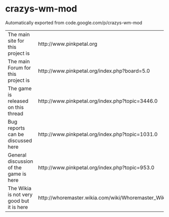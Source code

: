 # crazys-wm-mod
Automatically exported from code.google.com/p/crazys-wm-mod

<table>
<tr><td>The main site for this project is</td><td>http://www.pinkpetal.org</td></tr>
<tr><td>The main Forum for this project is</td><td>http://www.pinkpetal.org/index.php?board=5.0</td></tr>
<tr><td>The game is released on this thread</td><td>http://www.pinkpetal.org/index.php?topic=3446.0</td></tr>
<tr><td>Bug reports can be discussed here</td><td>http://www.pinkpetal.org/index.php?topic=1031.0</td></tr>
<tr><td>General discussion of the game is here</td><td>http://www.pinkpetal.org/index.php?topic=953.0</td></tr>
<tr><td>The Wikia is not very good but it is here</td><td>http://whoremaster.wikia.com/wiki/Whoremaster_Wiki</td></tr>
</table>
